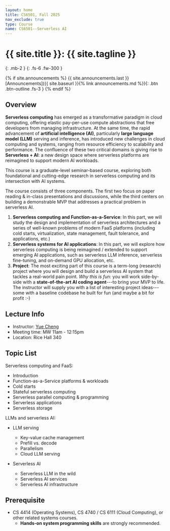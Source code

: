 ```yaml
---
layout: home
title: CS6501, Fall 2025
nav_exclude: true
type: Course
name: CS6501--Serverless AI
---
```


# {{ site.title }}: {{ site.tagline }}
{: .mb-2 }
{: .fs-6 .fw-300 }

{% if site.announcements %}
{{ site.announcements.last }}
 [Announcements]({{ site.baseurl }}{% link announcements.md %}){: .btn .btn-outline .fs-3 }
{% endif %}


## Overview

**Serverless computing** has emerged as a transformative paradigm in
cloud computing, offering elastic pay-per-use compute abstractions
that free developers from managing infrastructure. At the same time,
the rapid advancement of **artificial intelligence (AI)**,
particularly **large language model (LLM)** serving and inference,
has introduced new challenges in cloud computing and systems, ranging
from resource efficiency to scalability and performance. The
confluence of these two critical domains is giving rise to
**Serverless + AI**: a new design space where serverless platforms are
reimagined to support modern AI workloads.


This course is a graduate-level seminar-based course, exploring both
foundational and cutting-edge research in serverless computing and
its intersection with AI systems. 

The course consists of three components. The first two focus on paper
reading & in-class presentations and discussions, while the third
centers on building a demonstrable MVP that addresses a practical
problem in serverless AI.

1. **Serverless computing and Function-as-a-Service**: In this part, we
will study the design and implementation of serverless architectures
and a series of well-known problems of modern FaaS platforms
(including cold starts, virtualization, state management, fault
tolerance, and applications, etc.)
2. **Serverless systems for AI applications**: In this part, we will
explore how serverless computing is being reimagined / extended to
support emerging AI applications, such as serverless LLM inference,
serverless fine-tuning, and on-demand GPU allocation, etc.
3. **Project**: The most exciting part of this course is a term-long
(research) project where you will design and build a serverless AI
system that tackles a real-world pain point. *Why this is fun:* you
will work side-by-side with a **state-of-the-art AI coding
agent**---to bring your MVP to life. The instructor will supply you
with a list of interesting project ideas---some with a baseline
codebase he built for fun (and maybe a bit for profit :-)


## Lecture Info

* Instructor: [Yue Cheng](https://tddg.github.io)
* Meeting time: MW 11am - 12:15pm
* Location: Rice Hall 340


## Topic List

Serverless computing and FaaS:

* Introduction
* Function-as-a-Service platforms & workloads
* Cold starts
* Stateful serverless computing
* Serverless parallel computing & programming
* Serverless applications
* Serverless storage


LLMs and serverless AI:

* LLM serving
  * Key-value cache management
  * Prefill vs. decode
  * Parallelism
  * Cloud LLM serving
  
* Serverless AI
  * Serverless LLM in the wild
  * Serverless AI services
  * Serverless AI infrastructure


## Prerequisite

* CS 4414 (Operating Systems), CS 4740 / CS 6111 (Cloud Computing), or other related systems courses. 
  * **Hands-on system programming skills** are strongly recommended.

